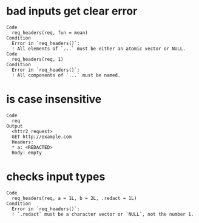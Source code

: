 # bad inputs get clear error

    Code
      req_headers(req, fun = mean)
    Condition
      Error in `req_headers()`:
      ! All elements of `...` must be either an atomic vector or NULL.
    Code
      req_headers(req, 1)
    Condition
      Error in `req_headers()`:
      ! All components of `...` must be named.

# is case insensitive

    Code
      req
    Output
      <httr2_request>
      GET http://example.com
      Headers:
      * a: <REDACTED>
      Body: empty

# checks input types

    Code
      req_headers(req, a = 1L, b = 2L, .redact = 1L)
    Condition
      Error in `req_headers()`:
      ! `.redact` must be a character vector or `NULL`, not the number 1.

